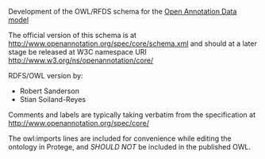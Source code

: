 Development of the OWL/RFDS schema for the 
[Open Annotation Data model](http://www.openannotation.org/spec/core/)

The official version of this schema is at
http://www.openannotation.org/spec/core/schema.xml and
should at a later stage be released at W3C namespace URI
http://www.w3.org/ns/openannotation/core/

RDFS/OWL version by:
* Robert Sanderson
* Stian Soiland-Reyes

Comments and labels are typically taking verbatim from the 
specification at http://www.openannotation.org/spec/core/

The owl:imports lines are included for convenience while
editing the ontology in Protege, and *SHOULD NOT* be included
in the published OWL.

